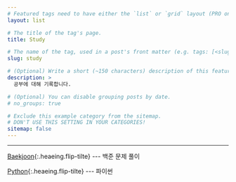 ```yaml
---
# Featured tags need to have either the `list` or `grid` layout (PRO only).
layout: list

# The title of the tag's page.
title: Study

# The name of the tag, used in a post's front matter (e.g. tags: [<slug>]).
slug: study

# (Optional) Write a short (~150 characters) description of this featured tag.
description: >
  공부에 대해 기록합니다.

# (Optional) You can disable grouping posts by date.
# no_groups: true

# Exclude this example category from the sitemap.
# DON'T USE THIS SETTING IN YOUR CATEGORIES!
sitemap: false
---
```

---

[Baekjoon]{:.heaeing.flip-tilte} --- 백준 문제 풀이  

[Python]{:.heaeing.flip-tilte} --- 파이썬

[Baekjoon]: /baekjoon/
[Python]: /python/
